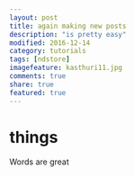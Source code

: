 ```yaml
---
layout: post
title: again making new posts
description: "is pretty easy"
modified: 2016-12-14
category: tutorials
tags: [ndstore]
imagefeature: kasthuri11.jpg
comments: true
share: true
featured: true
---
```


# things

Words are great
